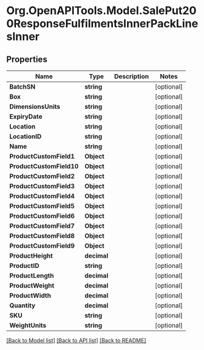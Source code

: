 # Org.OpenAPITools.Model.SalePut200ResponseFulfilmentsInnerPackLinesInner

## Properties

Name | Type | Description | Notes
------------ | ------------- | ------------- | -------------
**BatchSN** | **string** |  | [optional] 
**Box** | **string** |  | [optional] 
**DimensionsUnits** | **string** |  | [optional] 
**ExpiryDate** | **string** |  | [optional] 
**Location** | **string** |  | [optional] 
**LocationID** | **string** |  | [optional] 
**Name** | **string** |  | [optional] 
**ProductCustomField1** | **Object** |  | [optional] 
**ProductCustomField10** | **Object** |  | [optional] 
**ProductCustomField2** | **Object** |  | [optional] 
**ProductCustomField3** | **Object** |  | [optional] 
**ProductCustomField4** | **Object** |  | [optional] 
**ProductCustomField5** | **Object** |  | [optional] 
**ProductCustomField6** | **Object** |  | [optional] 
**ProductCustomField7** | **Object** |  | [optional] 
**ProductCustomField8** | **Object** |  | [optional] 
**ProductCustomField9** | **Object** |  | [optional] 
**ProductHeight** | **decimal** |  | [optional] 
**ProductID** | **string** |  | [optional] 
**ProductLength** | **decimal** |  | [optional] 
**ProductWeight** | **decimal** |  | [optional] 
**ProductWidth** | **decimal** |  | [optional] 
**Quantity** | **decimal** |  | [optional] 
**SKU** | **string** |  | [optional] 
**WeightUnits** | **string** |  | [optional] 

[[Back to Model list]](../README.md#documentation-for-models) [[Back to API list]](../README.md#documentation-for-api-endpoints) [[Back to README]](../README.md)

